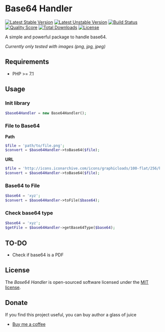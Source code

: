 # Base64 Handler

[![Latest Stable Version](https://poser.pugx.org/normeno/base64-handler/v/stable)](https://packagist.org/packages/normeno/base64-handler)
[![Latest Unstable Version](https://poser.pugx.org/normeno/base64-handler/v/unstable)](https://packagist.org/packages/normeno/base64-handler)
[![Build Status](https://travis-ci.org/normeno/base64-handler.svg?branch=master)](https://travis-ci.org/normeno/base64-handler)
[![Quality Score](https://img.shields.io/scrutinizer/g/normeno/base64-handler.svg)](https://scrutinizer-ci.com/g/normeno/base64-handler)
[![Total Downloads](https://poser.pugx.org/normeno/base64-handler/downloads)](https://packagist.org/packages/normeno/base64-handler)
[![License](https://poser.pugx.org/normeno/base64-handler/license)](https://packagist.org/packages/normeno/base64-handler)


A simple and powerful package to handle base64.

_Currently only tested with images (png, jpg, jpeg)_

## Requirements

* PHP >= 7.1

## Usage

### Init library

```php
$base64Handler = new Base64Handler();
```

### File to Base64

**Path**

```php
$file = 'path/to/file.png';
$convert = $base64Handler->toBase64($file);
```

**URL**

```php
$file = 'http://icons.iconarchive.com/icons/graphicloads/100-flat/256/home-icon.png';
$convert = $base64Handler->toBase64($file);
```

### Base64 to File

```php
$base64 = 'xyz';
$convert = $base64Handler->toFile($base64);
```

### Check base64 type

```php
$base64 = 'xyz';
$getFile = $base64Handler->getBase64Type($base64);
```

## TO-DO

* Check if base64 is a PDF

## License

The _Base64 Handler_ is open-sourced software licensed under the [MIT license](https://opensource.org/licenses/MIT).

## Donate

If you find this project useful, you can buy author a glass of juice

* [Buy me a coffee](https://www.buymeacoff.ee/normeno)

